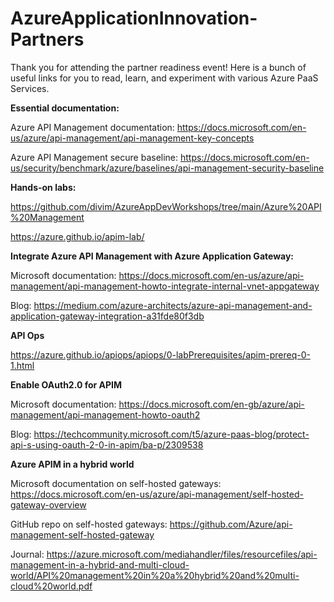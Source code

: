 # AzureApplicationInnovation-Partners
Thank you for attending the partner readiness event! Here is a bunch of useful links for you to read, learn, and experiment with various Azure PaaS Services. 

**Essential documentation:**

Azure API Management documentation: https://docs.microsoft.com/en-us/azure/api-management/api-management-key-concepts

Azure API Management secure baseline: https://docs.microsoft.com/en-us/security/benchmark/azure/baselines/api-management-security-baseline

**Hands-on labs:**

https://github.com/divim/AzureAppDevWorkshops/tree/main/Azure%20API%20Management

https://azure.github.io/apim-lab/

**Integrate Azure API Management with Azure Application Gateway:**

Microsoft documentation: https://docs.microsoft.com/en-us/azure/api-management/api-management-howto-integrate-internal-vnet-appgateway

Blog: https://medium.com/azure-architects/azure-api-management-and-application-gateway-integration-a31fde80f3db

**API Ops**

https://azure.github.io/apiops/apiops/0-labPrerequisites/apim-prereq-0-1.html

**Enable OAuth2.0 for APIM**

Microsoft documentation: https://docs.microsoft.com/en-gb/azure/api-management/api-management-howto-oauth2

Blog: https://techcommunity.microsoft.com/t5/azure-paas-blog/protect-api-s-using-oauth-2-0-in-apim/ba-p/2309538

**Azure APIM in a hybrid world**

Microsoft documentation on self-hosted gateways: https://docs.microsoft.com/en-us/azure/api-management/self-hosted-gateway-overview

GitHub repo on self-hosted gateways: https://github.com/Azure/api-management-self-hosted-gateway

Journal: https://azure.microsoft.com/mediahandler/files/resourcefiles/api-management-in-a-hybrid-and-multi-cloud-world/API%20management%20in%20a%20hybrid%20and%20multi-cloud%20world.pdf
